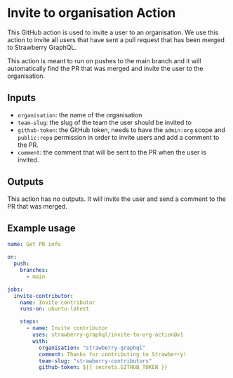 # Invite to organisation Action

This GitHub action is used to invite a user to an organisation. We use this
action to invite all users that have sent a pull request that has been merged to
Strawberry GraphQL.

This action is meant to run on pushes to the main branch and it will
automatically find the PR that was merged and invite the user to the
organisation.

## Inputs

- `organisation`: the name of the organisation
- `team-slug`: the slug of the team the user should be invited to
- `github-token`: the GitHub token, needs to have the `admin:org` scope and
  `public:repo` permission in order to invite users and add a comment to the PR.
- `comment`: the comment that will be sent to the PR when the user is invited.

## Outputs

This action has no outputs. It will invite the user and send a comment to the PR
that was merged.

## Example usage

```yaml
name: Get PR info

on:
  push:
    branches:
      - main

jobs:
  invite-contributor:
    name: Invite contributor
    runs-on: ubuntu-latest

    steps:
      - name: Invite contributor
        uses: strawberry-graphql/invite-to-org-action@v1
        with:
          organisation: "strawberry-graphql"
          comment: Thanks for contributing to Strawberry!
          team-slug: "strawberry-contributors"
          github-token: ${{ secrets.GITHUB_TOKEN }}
```
